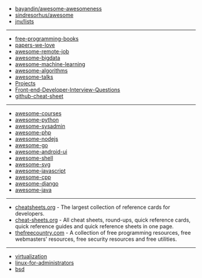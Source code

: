 
* [bayandin/awesome-awesomeness](https://github.com/bayandin/awesome-awesomeness)
* [sindresorhus/awesome](https://github.com/sindresorhus/awesome)
* [jnv/lists](https://github.com/jnv/lists)

---
* [free-programming-books](https://github.com/vhf/free-programming-books)
* [papers-we-love](https://github.com/papers-we-love/papers-we-love)
* [awesome-remote-job](https://github.com/lukasz-madon/awesome-remote-job)
* [awesome-bigdata](https://github.com/onurakpolat/awesome-bigdata)
* [awesome-machine-learning](https://github.com/josephmisiti/awesome-machine-learning)
* [awesome-algorithms](https://github.com/tayllan/awesome-algorithms)
* [awesome-talks](https://github.com/JanVanRyswyck/awesome-talks)
* [Projects](https://github.com/karan/Projects)
* [Front-end-Developer-Interview-Questions](https://github.com/h5bp/Front-end-Developer-Interview-Questions)
* [github-cheat-sheet](https://github.com/tiimgreen/github-cheat-sheet)

---
* [awesome-courses](https://github.com/prakhar1989/awesome-courses)
* [awesome-python](https://github.com/vinta/awesome-python)
* [awesome-sysadmin](https://github.com/kahun/awesome-sysadmin)
* [awesome-php](https://github.com/ziadoz/awesome-php)
* [awesome-nodejs](https://github.com/sindresorhus/awesome-nodejs)
* [awesome-go](https://github.com/avelino/awesome-go)
* [awesome-android-ui](https://github.com/wasabeef/awesome-android-ui)
* [awesome-shell](https://github.com/alebcay/awesome-shell)
* [awesome-svg](https://github.com/willianjusten/awesome-svg)
* [awesome-javascript](https://github.com/sorrycc/awesome-javascript)
* [awesome-cpp](https://github.com/fffaraz/awesome-cpp)
* [awesome-django](https://github.com/rosarior/awesome-django)
* [awesome-java](https://github.com/akullpp/awesome-java)

---
* [cheatsheets.org](http://www.cheatsheets.org/) - The largest collection of reference cards for developers.
* [cheat-sheets.org](http://www.cheat-sheets.org/) - All cheat sheets, round-ups, quick reference cards, quick reference guides and quick reference sheets in one page.
* [thefreecountry.com](http://www.thefreecountry.com/) - A collection of free programming resources, free webmasters' resources, free security resources and free utilities.

---
* [virtualization](https://virtualization.zeef.com/jeroen.rijken)
* [linux-for-administrators](https://linux-for-administrators.zeef.com/jeroen.rijken)
* [bsd](https://bsd.zeef.com/jeroen.rijken)

